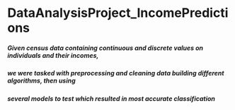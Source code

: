 # DataAnalysisProject_IncomePredictions
##### Given census data containing continuous and discrete values on individuals and their incomes, 
##### we were tasked with preprocessing and cleaning data building different algorithms, then using 
##### several models to test which resulted in most accurate classification
